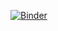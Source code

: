 [![Binder](https://mybinder.org/badge_logo.svg)](https://mybinder.org/v2/gh/Adem-O/LaserNoiseSim/HEAD?urlpath=voila%2Frender%2Fapp.ipynb)
